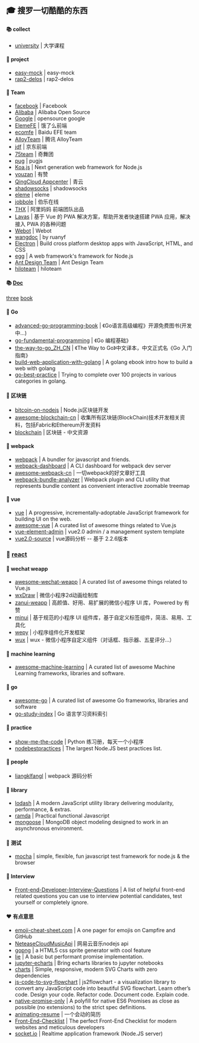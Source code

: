 ## :mortar_board: 搜罗一切酷酷的东西

#### :books: collect
 * [university](https://github.com/binperson/awesome/blob/master/university.md) | 大学课程


#### :closed_book: project

* [easy-mock](https://github.com/easy-mock) | easy-mock
* [rap2-delos](https://github.com/rap2-delos) | rap2-delos


#### :closed_book: Team

* [facebook](https://github.com/facebook) | Facebook
* [Alibaba](https://github.com/alibaba) | Alibaba Open Source
* [Google](https://github.com/google) | opensource google
* [ElemeFE](https://github.com/ElemeFE) | 饿了么前端
* [ecomfe](https://github.com/ecomfe) | Baidu EFE team
* [AlloyTeam](https://github.com/AlloyTeam) | 腾讯 AlloyTeam
* [jdf](https://github.com/jdf2e) | 京东前端
* [75team](https://github.com/75team) | 奇舞团
* [pug](https://github.com/pugjs) | pugjs
* [Koa.js](https://github.com/koajs) | Next generation web framework for Node.js
* [youzan](https://github.com/youzan/) | 有赞
* [QingCloud Appcenter](https://github.com/QingCloudAppcenter) | 青云
* [shadowsocks](https://github.com/shadowsocks) | shadowsocks
* [eleme](https://github.com/eleme) | eleme
* [jobbole](https://github.com/jobbole) | 伯乐在线
* [THX](https://github.com/thx) | 阿里妈妈 前端团队出品
* [Lavas](https://github.com/lavas-project) | 基于 Vue 的 PWA 解决方案，帮助开发者快速搭建 PWA 应用，解决接入 PWA 的各种问题
* [Webot](https://github.com/node-webot) | Webot
* [wangdoc](https://github.com/wangdoc) | by ruanyf
* [Electron](https://github.com/electron/) | Build cross platform desktop apps with JavaScript, HTML, and CSS
* [egg](https://github.com/eggjs) | A web framework's framework for Node.js
* [Ant Design Team](https://github.com/ant-design/ant-design/) | Ant Design Team 
* [hiloteam](https://github.com/hiloteam) | hiloteam

#### :books: [Doc](https://github.com/binperson/awesome/blob/master/doc.md) 
[three](./threejs.md) 
[book](./book.md)

#### :book: Go

* [advanced-go-programming-book](https://github.com/chai2010/advanced-go-programming-book) | 《Go语言高级编程》开源免费图书(开发中...)
* [go-fundamental-programming](https://github.com/Unknwon/go-fundamental-programming) | 《Go 编程基础》
* [the-way-to-go_ZH_CN](https://github.com/Unknwon/the-way-to-go_ZH_CN) | 《The Way to Go》中文译本，中文正式名《Go 入门指南》
* [build-web-application-with-golang](com/astaxie/build-web-application-with-golang/blob/master/zh/preface.md) | A golang ebook intro how to build a web with golang
* [go-best-practice](https://github.com/astaxie/go-best-practice) | Trying to complete over 100 projects in various categories in golang.

#### :book: 区块链

* [bitcoin-on-nodejs](https://github.com/imfly/bitcoin-on-nodejs) | Node.js区块链开发
* [awesome-blockchain-cn](https://github.com/chaozh/awesome-blockchain-cn) | 收集所有区块链(BlockChain)技术开发相关资料，包括Fabric和Ethereum开发资料
* [blockchain](https://github.com/LiuBoyu/blockchain) | 区块链 - 中文资源



#### :book: webpack

* [webpack](https://github.com/webpack/webpack) | A bundler for javascript and friends.
* [webpack-dashboard](https://github.com/FormidableLabs/webpack-dashboard) | A CLI dashboard for webpack dev server
* [awesome-webpack-cn](https://github.com/webpack-china/awesome-webpack-cn) | 一切webpack的好文章好工具
* [webpack-bundle-analyzer](https://github.com/webpack-contrib/webpack-bundle-analyzer) | Webpack plugin and CLI utility that represents bundle content as convenient interactive zoomable treemap


#### :book: vue

* [vue](https://github.com/vuejs/vue) | A progressive, incrementally-adoptable JavaScript framework for building UI on the web.
* [awesome-vue](https://github.com/vuejs/awesome-vue) | A curated list of awesome things related to Vue.js
* [vue-element-admin](https://github.com/PanJiaChen/vue-element-admin) | vue2.0 admin / a management system template
* [vue2.0-source](https://github.com/liutao/vue2.0-source) | vue源码分析 -- 基于 2.2.6版本

### :book: [react](https://github.com/binperson/awesome/blob/master/react.md)



#### :book: wechat weapp

* [awesome-wechat-weapp](https://github.com/justjavac/awesome-wechat-weapp) | A curated list of awesome things related to Vue.js
* [wxDraw](https://github.com/bobiscool/wxDraw) | 微信小程序2d动画绘制库
* [zanui-weapp](https://github.com/youzan/zanui-weapp) | 高颜值、好用、易扩展的微信小程序 UI 库，Powered by 有赞
* [minui](https://github.com/meili/minui) | 基于规范的小程序 UI 组件库，基于自定义标签组件，简洁、易用、工具化
* [wepy](https://github.com/Tencent/wepy) | 小程序组件化开发框架
* [wux](https://github.com/skyvow/wux) | wux - 微信小程序自定义组件（对话框、指示器、五星评分...）

#### :book: machine learning

* [awesome-machine-learning](https://github.com/josephmisiti/awesome-machine-learning) | A curated list of awesome Machine Learning frameworks, libraries and software.

#### :book: go

* [awesome-go](https://github.com/avelino/awesome-go) | A curated list of awesome Go frameworks, libraries and software
* [go-study-index](https://github.com/Unknwon/go-study-index) | Go 语言学习资料索引

#### :book: practice

* [show-me-the-code](https://github.com/Yixiaohan/show-me-the-code) | Python 练习册，每天一个小程序
* [nodebestpractices](https://github.com/i0natan/nodebestpractices) | The largest Node.JS best practices list.  

#### :clap: people

* [liangklfangl](https://github.com/liangklfangl) | webpack 源码分析

#### :bookmark: library

* [lodash](https://github.com/lodash/lodash) | A modern JavaScript utility library delivering modularity, performance, & extras.
* [ramda](https://github.com/ramda/ramda) | Practical functional Javascript
* [mongoose](https://github.com/Automattic/mongoose) | MongoDB object modeling designed to work in an asynchronous environment. 

#### :bug: 测试

* [mocha](https://github.com/mochajs/mocha) | simple, flexible, fun javascript test framework for node.js & the browser

#### :pill: Interview

* [Front-end-Developer-Interview-Questions](https://github.com/h5bp/Front-end-Developer-Interview-Questions#general-questions) | A list of helpful front-end related questions you can use to interview potential candidates, test yourself or completely ignore.

#### :heart: 有点意思

* [emoji-cheat-sheet.com](https://github.com/WebpageFX/emoji-cheat-sheet.com) | A one pager for emojis on Campfire and GitHub
* [NeteaseCloudMusicApi](https://github.com/Binaryify/NeteaseCloudMusicApi) | 网易云音乐nodejs api
* [gopng](https://github.com/AlloyTeam/gopng) | a HTML5 css sprite generator with cool feature
* [lie](https://github.com/calvinmetcalf/lie) | A basic but performant promise implementation.
* [jupyter-echarts](https://github.com/chfw/jupyter-echarts) | Bring echarts libraries to jupyter notebooks 
* [charts](https://github.com/frappe/charts) | Simple, responsive, modern SVG Charts with zero dependencies
* [js-code-to-svg-flowchart](https://github.com/Bogdan-Lyashenko/js-code-to-svg-flowchart) | js2flowchart - a visualization library to convert any JavaScript code into beautiful SVG flowchart. Learn other’s code. Design your code. Refactor code. Document code. Explain code.
* [native-promise-only](https://github.com/getify/native-promise-only) | A polyfill for native ES6 Promises as close as possible (no extensions) to the strict spec definitions.
* [animating-resume](https://github.com/jirengu-inc/animating-resume) | 一个会动的简历
* [Front-End-Checklist](https://github.com/thedaviddias/Front-End-Checklist) | The perfect Front-End Checklist for modern websites and meticulous developers
* [socket.io](https://github.com/socketio/socket.io) | Realtime application framework (Node.JS server)

